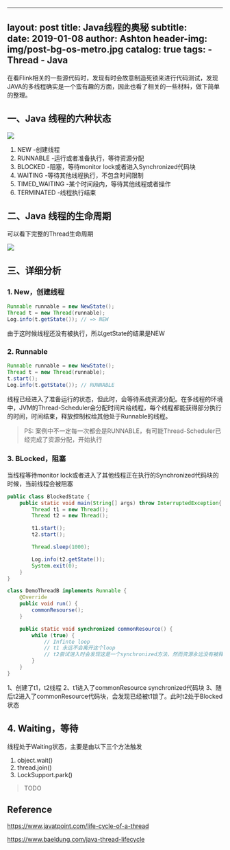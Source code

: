 
---
layout:     post
title:      Java线程的奥秘
subtitle:   
date:       2019-01-08
author:     Ashton
header-img: img/post-bg-os-metro.jpg
catalog: true
tags:
    - Thread
    - Java
---

在看Flink相关的一些源代码时，发现有时会故意制造死锁来进行代码测试，发现JAVA的多线程确实是一个蛮有趣的方面，因此也看了相关的一些材料，做下简单的整理。

## 一、Java 线程的六种状态

![](https://ashtongao.github.io/img/2019-01-08-Java线程的奥秘/2019-01-08-Java线程的奥秘-20190109085741.png)

1. NEW -创建线程
2. RUNNABLE -运行或者准备执行，等待资源分配
3. BLOCKED -阻塞，等待monitor lock或者进入Synchronized代码块
4. WAITING -等待其他线程执行，不包含时间限制
5. TIMED_WAITING -某个时间段内，等待其他线程或者操作
6. TERMINATED -线程执行结束

## 二、Java 线程的生命周期

可以看下完整的Thread生命周期

![](https://ashtongao.github.io/img/2019-01-08-Java线程的奥秘/2019-01-08-Java线程的奥秘-20190109085759.png)


## 三、详细分析

### 1. New，创建线程

```java
Runnable runnable = new NewState();
Thread t = new Thread(runnable);
Log.info(t.getState()); // => NEW
```

由于这时候线程还没有被执行，所以getState的结果是NEW

### 2. Runnable

```java
Runnable runnable = new NewState();
Thread t = new Thread(runnable);
t.start();
Log.info(t.getState()); // RUNNABLE
```

线程已经进入了准备运行的状态，但此时，会等待系统资源分配。在多线程的环境中，JVM的Thread-Scheduler会分配时间片给线程，每个线程都能获得部分执行的时间，时间结束，释放控制权给其他处于Runnable的线程。

> PS: 案例中不一定每一次都会是RUNNABLE，有可能Thread-Scheduler已经完成了资源分配，开始执行

### 3. BLocked，阻塞

当线程等待monitor lock或者进入了其他线程正在执行的Synchronized代码块的时候，当前线程会被阻塞

```java
public class BlockedState {
    public static void main(String[] args) throw InterruptedException{
        Thread t1 = new Thread();
        Thread t2 = new Thread();

        t1.start();
        t2.start();

        Thread.sleep(1000);

        Log.info(t2.getState());
        System.exit(0);
    }
}

class DemoThreadB implements Runnable {
    @Override
    public void run() {
        commonResourse();
    }

    public static void synchronized commonResource() {
        while (true) {
            // Infinte loop
            // t1 永远不会离开这个loop
            // t2尝试进入时会发现这是一个synchronized方法，然而资源永远没有被释放
        } 
    }
}
```

1、创建了t1，t2线程
2、t1进入了commonResource synchronized代码块
3、随后t2进入了commonResource代码块，会发现已经被t1锁了。此时t2处于Blocked状态

## 4. Waiting，等待

线程处于Waiting状态，主要是由以下三个方法触发

1. object.wait()
2. thread.join()
3. LockSupport.park()

> TODO


## Reference

https://www.javatpoint.com/life-cycle-of-a-thread

https://www.baeldung.com/java-thread-lifecycle